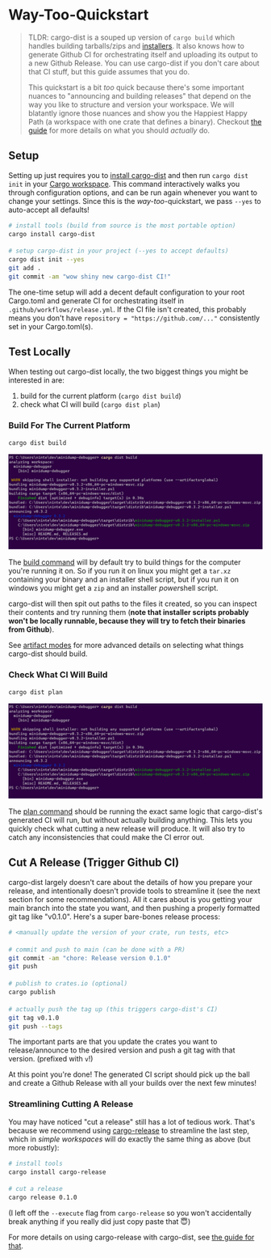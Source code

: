 # Way-Too-Quickstart

<!-- toc -->

> TLDR: cargo-dist is a souped up version of `cargo build` which handles building tarballs/zips and [installers][]. It also knows how to generate Github CI for orchestrating itself and uploading its output to a new Github Release. You can use cargo-dist if you don't care about that CI stuff, but this guide assumes that you do.
>
> This quickstart is a bit *too* quick because there's some important nuances to "announcing and building releases" that depend on the way you like to structure and version your workspace. We will blatantly ignore those nuances and show you the Happiest Happy Path (a workspace with one crate that defines a binary). Checkout [the guide][guide] for more details on what you should *actually* do.



## Setup

Setting up just requires you to [install cargo-dist][install] and then run `cargo dist init` in your [Cargo workspace][workspace]. This command interactively walks you through configuration options, and can be run again whenever you want to change your settings. Since this is the *way-too*-quickstart, we pass `--yes` to auto-accept all defaults!

```sh
# install tools (build from source is the most portable option)
cargo install cargo-dist

# setup cargo-dist in your project (--yes to accept defaults)
cargo dist init --yes
git add .
git commit -am "wow shiny new cargo-dist CI!"
```

The one-time setup will add a decent default configuration to your root Cargo.toml and generate CI for orchestrating itself in `.github/workflows/release.yml`. If the CI file isn't created, this probably means you don't have `repository = "https://github.com/..."` consistently set in your Cargo.toml(s).



## Test Locally

When testing out cargo-dist locally, the two biggest things you might be interested in are:

1. build for the current platform (`cargo dist build`)
2. check what CI will build (`cargo dist plan`)




### Build For The Current Platform

```sh
cargo dist build
```

![Running "cargo dist build" on a project, resulting in the application getting built and bundled into a .zip, and an "installer.ps1" script getting generated. Paths to these files are printed along with some metadata.][quickstart-build]

The [build command][build] will by default try to build things for the computer you're running it on. So if you run it on linux you might get a `tar.xz` containing your binary and an installer shell script, but if you run it on windows you might get a `zip` and an installer *power*shell script.

cargo-dist will then spit out paths to the files it created, so you can inspect their contents and try running them (**note that installer scripts probably won't be locally runnable, because they will try to fetch their binaries from Github**).

See [artifact modes][artifact-modes] for more advanced details on selecting what things cargo-dist should build.




### Check What CI Will Build

```sh
cargo dist plan
```

![Running "cargo dist plan" on a project, producing a full printout of the tarballs/zips that will be produced for all platforms (mac, linux, windows), and all installers (shell, powershell)][quickstart-build]

The [plan command][plan] should be running the exact same logic that cargo-dist's generated CI will run, but without actually building anything. This lets you quickly check what cutting a new release will produce. It will also try to catch any inconsistencies that could make the CI error out.




## Cut A Release (Trigger Github CI)

cargo-dist largely doesn't care about the details of how you prepare your release, and intentionally doesn't provide tools to streamline it (see the next section for some recommendations). All it cares about is you getting your main branch into the state you want, and then pushing a properly formatted git tag like "v0.1.0". Here's a super bare-bones release process:

```sh
# <manually update the version of your crate, run tests, etc>

# commit and push to main (can be done with a PR)
git commit -am "chore: Release version 0.1.0"
git push

# publish to crates.io (optional)
cargo publish

# actually push the tag up (this triggers cargo-dist's CI)
git tag v0.1.0
git push --tags
```

The important parts are that you update the crates you want to release/announce to the desired version and push a git tag with that version. (prefixed with `v`!)

At this point you're done! The generated CI script should pick up the ball and create a Github Release with all your builds over the next few minutes!




### Streamlining Cutting A Release

You may have noticed "cut a release" still has a lot of tedious work. That's because we recommend using [cargo-release][] to streamline the last step, which in *simple workspaces* will do exactly the same thing as above (but more robustly):

```sh
# install tools
cargo install cargo-release

# cut a release
cargo release 0.1.0
```

(I left off the `--execute` flag from `cargo-release` so you won't accidentally break anything if you really did just copy paste that 😇)

For more details on using cargo-release with cargo-dist, see [the guide for that][cargo-release-guide].


[cargo-release]: https://github.com/crate-ci/cargo-release
[guide]: ./guide.md
[install]: ./install.md
[cargo-release-guide]: ./cargo-release-guide.md
[workspace]: https://doc.rust-lang.org/cargo/reference/workspaces.html
[quickstart-build]: ./img/quickstart-build.png
[quickstart-plan]: ./img/quickstart-plan.png
[artifact-modes]: ./concepts.md#artifact-modes-selecting-artifacts
[installers]: ./installers.md
[build]: ./cli.md#cargo-dist-build
[plan]: ./cli.md#cargo-dist-plan
